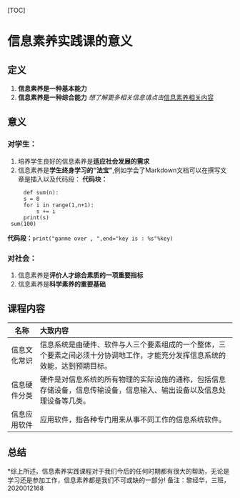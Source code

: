 [TOC]
# 信息素养实践课的意义  
## 定义   
1. **信息素养是一种基本能力**
2. **信息素养是一种综合能力**
  *想了解更多相关信息请点击*[信息素养相关内容](https://baike.baidu.com/item/%E4%BF%A1%E6%81%AF%E7%B4%A0%E5%85%BB)
## 意义  
### 对学生：
1. 培养学生良好的信息素养是**适应社会发展的需求**
2. 信息素养是**学生终身学习的“法宝”**,例如学会了Markdown文档可以在撰写文章是插入以及代码段：
  **代码块：**
```
	 def sum(n):
     s = 0
     for i in range(1,n+1):
         s += i
     print(s)
 sum(100)
```
**代码段：**`print("ganme over , ",end="key is : %s"%key)`
### 对社会：
1. 信息素养是**评价人才综合素质的一项重要指标**
2. 信息素养是**科学素养的重要基础**
## 课程内容  
|     名称     | 大致内容                                                     |
| :----------: | :----------------------------------------------------------- |
| 信息文化常识 | 信息系统是由硬件、软件与人三个要素组成的一个整体，三个要素之间必须十分协调地工作，才能充分发挥信息系统的效能，达到预期目标。 |
| 信息硬件分类 | 硬件是对信息系统的所有物理的实际设施的通称，包括信息存储设备，信息传输设备，信息输入、输出设备以及信息处理设备等几类。 |
| 信息应用软件 | 应用软件，指各种专门用来从事不同工作的信息系统软件。         |
## 总结  
*综上所述，信息素养实践课程对于我们今后的任何时期都有很大的帮助，无论是学习还是参加工作，信息素养都是我们不可或缺的一部分!
备注：黎经华，三班，2020012168

